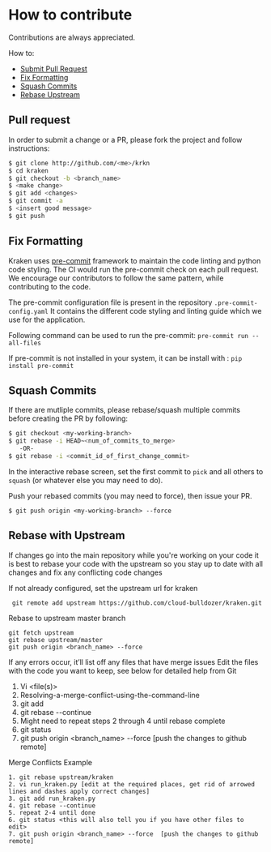 # How to contribute

Contributions are always appreciated.

How to:
* [Submit Pull Request](#pull-request)
* [Fix Formatting](#fix-formatting)
* [Squash Commits](#squash-commits)
* [Rebase Upstream](#rebase-with-upstream)

## Pull request

In order to submit a change or a PR, please fork the project and follow instructions:
```bash
$ git clone http://github.com/<me>/krkn
$ cd kraken
$ git checkout -b <branch_name>
$ <make change>
$ git add <changes>
$ git commit -a
$ <insert good message>
$ git push
```

## Fix Formatting
Kraken uses [pre-commit](https://pre-commit.com) framework to maintain the code linting and python code styling.
The CI would run the pre-commit check on each pull request.
We encourage our contributors to follow the same pattern, while contributing to the code.

The pre-commit configuration file is present in the repository `.pre-commit-config.yaml`
It contains the different code styling and linting guide which we use for the application.

Following command can be used to run the pre-commit:
`pre-commit run --all-files`

If pre-commit is not installed in your system, it can be install with : `pip install pre-commit`

## Squash Commits
If there are mutliple commits, please rebase/squash multiple commits
before creating the PR by following:

```bash
$ git checkout <my-working-branch>
$ git rebase -i HEAD~<num_of_commits_to_merge>
   -OR-
$ git rebase -i <commit_id_of_first_change_commit>
```

In the interactive rebase screen, set the first commit to `pick` and all others to `squash` (or whatever else you may need to do).


Push your rebased commits (you may need to force), then issue your PR.

```
$ git push origin <my-working-branch> --force
```

## Rebase with Upstream

If changes go into the main repository while you're working on your code it is best to rebase your code with the
 upstream so you stay up to date with all changes and fix any conflicting code changes

If not already configured, set the upstream url for kraken
```
 git remote add upstream https://github.com/cloud-bulldozer/kraken.git
```

Rebase to upstream master branch
```
git fetch upstream
git rebase upstream/master
git push origin <branch_name> --force
```

If any errors occur, it’ll list off any files that have merge issues
Edit the files with the code you want to keep, see below for detailed help from Git
1. Vi <file(s)>
2. Resolving-a-merge-conflict-using-the-command-line
3. git add <all files you edit>
4. git rebase --continue
5. Might need to repeat steps 2 through 4 until rebase complete
6. git status <this will also tell you if you have other files to edit>
7. git push origin <branch_name> --force  [push the changes to github remote]


Merge Conflicts Example
```
1. git rebase upstream/kraken
2. vi run_kraken.py [edit at the required places, get rid of arrowed lines and dashes apply correct changes]
3. git add run_kraken.py
4. git rebase --continue
5. repeat 2-4 until done
6. git status <this will also tell you if you have other files to edit>
7. git push origin <branch_name> --force  [push the changes to github remote]
```
